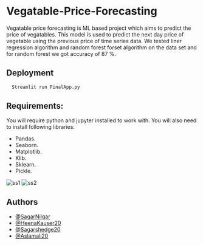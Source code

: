 
# Vegatable-Price-Forecasting
Vegatable price forecasting is ML based project which aims to predict the price of vegatables.
This model is used to predict the next day price of vegetable using the previous price of time series data.
We tested liner regression algorithm and random forest forset algorithm on the data set and for random forest we got accuracy of 87 %.

## Deployment 



```bash
  Streamlit run FinalApp.py
```


## Requirements:
 You will require python and jupyter installed to work with. 
 You will also need to install following libraries:
- Pandas. 
- Seaborn. 
- Matplotlib. 
- Klib.
- Sklearn. 
- Pickle.

![ss1](https://user-images.githubusercontent.com/99079432/155480121-1ecde7e7-70e1-417e-9736-f8fe9f33d790.jpeg)
![ss2](https://user-images.githubusercontent.com/99079432/155480165-287cb223-38b5-4144-ab0c-70e24021f977.jpeg)




## Authors

- [@SagarNilgar](https://github.com/SagarNilgar)
- [@HeenaKauser20](https://github.com/HeenaKauser20)
- [@Sagarshedge20](https://github.com/Sagarshedge20)
- [@Aslamali20](https://github.com/aslamali20)



